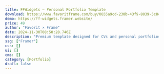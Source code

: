 ```yaml
---
title: FFWidgets — Personal Portfolio Template
download: https://www.favoritframe.com/buy/0655a9cd-230b-43f9-8039-5c8c01f2332e
demo: https://ff-widgets.framer.website/
price: 49
author: "Favorit × Frame"
date: 2024-11-30T08:50:28.746Z
description: "Premium template designed for CVs and personal portfolios."
ssg: ["Framer"]
css: []
ui: []
cms: []
category: [Portfolio]
draft: false
---
```

